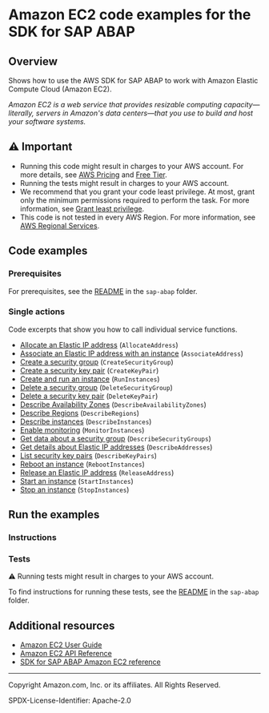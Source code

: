 # Amazon EC2 code examples for the SDK for SAP ABAP

## Overview

Shows how to use the AWS SDK for SAP ABAP to work with Amazon Elastic Compute Cloud (Amazon EC2).

<!--custom.overview.start-->
<!--custom.overview.end-->

_Amazon EC2 is a web service that provides resizable computing capacity—literally, servers in Amazon's data centers—that you use to build and host your software systems._

## ⚠ Important

* Running this code might result in charges to your AWS account. For more details, see [AWS Pricing](https://aws.amazon.com/pricing/) and [Free Tier](https://aws.amazon.com/free/).
* Running the tests might result in charges to your AWS account.
* We recommend that you grant your code least privilege. At most, grant only the minimum permissions required to perform the task. For more information, see [Grant least privilege](https://docs.aws.amazon.com/IAM/latest/UserGuide/best-practices.html#grant-least-privilege).
* This code is not tested in every AWS Region. For more information, see [AWS Regional Services](https://aws.amazon.com/about-aws/global-infrastructure/regional-product-services).

<!--custom.important.start-->
<!--custom.important.end-->

## Code examples

### Prerequisites

For prerequisites, see the [README](../../README.md#Prerequisites) in the `sap-abap` folder.


<!--custom.prerequisites.start-->
<!--custom.prerequisites.end-->

### Single actions

Code excerpts that show you how to call individual service functions.

- [Allocate an Elastic IP address](zcl_aws1_ec2_actions.clas.abap#L103) (`AllocateAddress`)
- [Associate an Elastic IP address with an instance](zcl_aws1_ec2_actions.clas.abap#L121) (`AssociateAddress`)
- [Create a security group](zcl_aws1_ec2_actions.clas.abap#L198) (`CreateSecurityGroup`)
- [Create a security key pair](zcl_aws1_ec2_actions.clas.abap#L180) (`CreateKeyPair`)
- [Create and run an instance](zcl_aws1_ec2_actions.clas.abap#L142) (`RunInstances`)
- [Delete a security group](zcl_aws1_ec2_actions.clas.abap#L238) (`DeleteSecurityGroup`)
- [Delete a security key pair](zcl_aws1_ec2_actions.clas.abap#L220) (`DeleteKeyPair`)
- [Describe Availability Zones](zcl_aws1_ec2_actions.clas.abap#L275) (`DescribeAvailabilityZones`)
- [Describe Regions](zcl_aws1_ec2_actions.clas.abap#L347) (`DescribeRegions`)
- [Describe instances](zcl_aws1_ec2_actions.clas.abap#L296) (`DescribeInstances`)
- [Enable monitoring](zcl_aws1_ec2_actions.clas.abap#L388) (`MonitorInstances`)
- [Get data about a security group](zcl_aws1_ec2_actions.clas.abap#L367) (`DescribeSecurityGroups`)
- [Get details about Elastic IP addresses](zcl_aws1_ec2_actions.clas.abap#L256) (`DescribeAddresses`)
- [List security key pairs](zcl_aws1_ec2_actions.clas.abap#L328) (`DescribeKeyPairs`)
- [Reboot an instance](zcl_aws1_ec2_actions.clas.abap#L428) (`RebootInstances`)
- [Release an Elastic IP address](zcl_aws1_ec2_actions.clas.abap#L467) (`ReleaseAddress`)
- [Start an instance](zcl_aws1_ec2_actions.clas.abap#L485) (`StartInstances`)
- [Stop an instance](zcl_aws1_ec2_actions.clas.abap#L525) (`StopInstances`)


<!--custom.examples.start-->
<!--custom.examples.end-->

## Run the examples

### Instructions


<!--custom.instructions.start-->
<!--custom.instructions.end-->



### Tests

⚠ Running tests might result in charges to your AWS account.


To find instructions for running these tests, see the [README](../../README.md#Tests)
in the `sap-abap` folder.



<!--custom.tests.start-->
<!--custom.tests.end-->

## Additional resources

- [Amazon EC2 User Guide](https://docs.aws.amazon.com/AWSEC2/latest/UserGuide/concepts.html)
- [Amazon EC2 API Reference](https://docs.aws.amazon.com/AWSEC2/latest/APIReference/Welcome.html)
- [SDK for SAP ABAP Amazon EC2 reference](https://docs.aws.amazon.com/sdk-for-sap-abap/v1/api/latest/ec2/index.html)

<!--custom.resources.start-->
<!--custom.resources.end-->

---

Copyright Amazon.com, Inc. or its affiliates. All Rights Reserved.

SPDX-License-Identifier: Apache-2.0